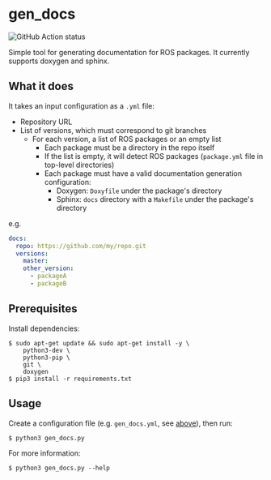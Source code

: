 # gen_docs

![GitHub Action status](https://github.com/christophebedard/gen_docs/workflows/Test/badge.svg)

Simple tool for generating documentation for ROS packages.
It currently supports doxygen and sphinx.

## What it does

It takes an input configuration as a `.yml` file:

* Repository URL
* List of versions, which must correspond to git branches
    * For each version, a list of ROS packages or an empty list
        * Each package must be a directory in the repo itself
        * If the list is empty, it will detect ROS packages (`package.yml` file in top-level directories)
        * Each package must have a valid documentation generation configuration:
            * Doxygen: `Doxyfile` under the package's directory
            * Sphinx: `docs` directory with a `Makefile` under the package's directory

e.g.

```yaml
docs:
  repo: https://github.com/my/repo.git
  versions:
    master:
    other_version:
      - packageA
      - packageB
```

## Prerequisites

Install dependencies:

```shell
$ sudo apt-get update && sudo apt-get install -y \
    python3-dev \
    python3-pip \
    git \
    doxygen
$ pip3 install -r requirements.txt
```

## Usage

Create a configuration file (e.g. `gen_docs.yml`, see [above](#What-it-does)), then run:

```shell
$ python3 gen_docs.py
```

For more information:

```shell
$ python3 gen_docs.py --help
```
